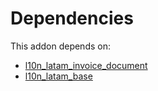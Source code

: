 # Dependencies

This addon depends on:

- [l10n_latam_invoice_document](../../../../../oca-ocb-l10n_europe/odoo-bringout-oca-ocb-l10n_latam_invoice_document)
- [l10n_latam_base](../../../../../oca-ocb-l10n_europe/odoo-bringout-oca-ocb-l10n_latam_base)
